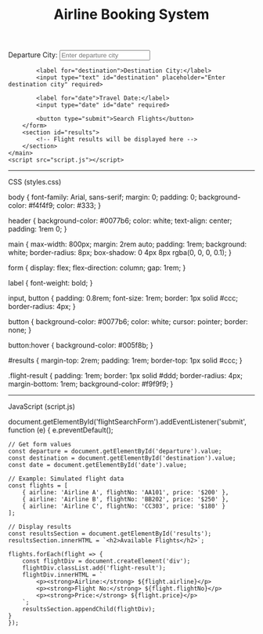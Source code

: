 
<!DOCTYPE html>
<html lang="en">
<head>
    <meta charset="UTF-8">
    <meta name="viewport" content="width=device-width, initial-scale=1.0">
    <title>Airline Booking</title>
    <link rel="stylesheet" href="styles.css">
</head>
<body>
    <header>
        <h1>Airline Booking System</h1>
    </header>
    <main>
        <form id="flightSearchForm">
            <label for="departure">Departure City:</label>
            <input type="text" id="departure" placeholder="Enter departure city" required>

            <label for="destination">Destination City:</label>
            <input type="text" id="destination" placeholder="Enter destination city" required>

            <label for="date">Travel Date:</label>
            <input type="date" id="date" required>

            <button type="submit">Search Flights</button>
        </form>
        <section id="results">
            <!-- Flight results will be displayed here -->
        </section>
    </main>
    <script src="script.js"></script>
</body>
</html>


---

CSS (styles.css)

body {
    font-family: Arial, sans-serif;
    margin: 0;
    padding: 0;
    background-color: #f4f4f9;
    color: #333;
}

header {
    background-color: #0077b6;
    color: white;
    text-align: center;
    padding: 1rem 0;
}

main {
    max-width: 800px;
    margin: 2rem auto;
    padding: 1rem;
    background: white;
    border-radius: 8px;
    box-shadow: 0 4px 8px rgba(0, 0, 0, 0.1);
}

form {
    display: flex;
    flex-direction: column;
    gap: 1rem;
}

label {
    font-weight: bold;
}

input, button {
    padding: 0.8rem;
    font-size: 1rem;
    border: 1px solid #ccc;
    border-radius: 4px;
}

button {
    background-color: #0077b6;
    color: white;
    cursor: pointer;
    border: none;
}

button:hover {
    background-color: #005f8b;
}

#results {
    margin-top: 2rem;
    padding: 1rem;
    border-top: 1px solid #ccc;
}

.flight-result {
    padding: 1rem;
    border: 1px solid #ddd;
    border-radius: 4px;
    margin-bottom: 1rem;
    background-color: #f9f9f9;
}


---

JavaScript (script.js)

document.getElementById('flightSearchForm').addEventListener('submit', function (e) {
    e.preventDefault();

    // Get form values
    const departure = document.getElementById('departure').value;
    const destination = document.getElementById('destination').value;
    const date = document.getElementById('date').value;

    // Example: Simulated flight data
    const flights = [
        { airline: 'Airline A', flightNo: 'AA101', price: '$200' },
        { airline: 'Airline B', flightNo: 'BB202', price: '$250' },
        { airline: 'Airline C', flightNo: 'CC303', price: '$180' }
    ];

    // Display results
    const resultsSection = document.getElementById('results');
    resultsSection.innerHTML = `<h2>Available Flights</h2>`;

    flights.forEach(flight => {
        const flightDiv = document.createElement('div');
        flightDiv.classList.add('flight-result');
        flightDiv.innerHTML = `
            <p><strong>Airline:</strong> ${flight.airline}</p>
            <p><strong>Flight No:</strong> ${flight.flightNo}</p>
            <p><strong>Price:</strong> ${flight.price}</p>
        `;
        resultsSection.appendChild(flightDiv);
    }
    });

